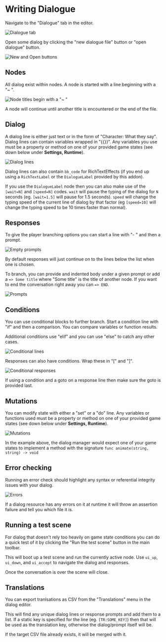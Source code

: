 # Writing Dialogue

Navigate to the "Dialogue" tab in the editor.

![Dialogue tab](dialogue-tab.jpg)

Open some dialog by clicking the "new dialogue file" button or "open dialogue" button.

![New and Open buttons](new-open-buttons.jpg)


## Nodes

All dialog exist within nodes. A node is started with a line beginning with a "~ ".

![Node titles begin with a "~ "](node-title.jpg)

A node will continue until another title is encountered or the end of the file.


## Dialog

A dialog line is either just text or in the form of "Character: What they say". Dialog lines can contain variables wrapped in "{{}}". Any variables you use must be a property or method on one of your provided game states (see down below under **Settings, Runtime**).

![Dialog lines](dialogue-lines.jpg)

Dialog lines can also contain `bb_code` for RichTextEffects (if you end up using a `RichTextLabel` or the `DialogueLabel` provided by this addon).

If you use the `DialogueLabel` node then you can also make use of the `[wait=N]` and `[speed=N]` codes. `wait` will pause the typing of the dialog for `N` seconds (eg. `[wait=1.5]` will pause for 1.5 seconds). `speed` will change the typing speed of the current line of dialog by that factor (eg `[speed=10]` will change the typing speed to be 10 times faster than normal).

## Responses

To give the player branching options you can start a line with "- " and then a prompt.

![Empty prompts](empty-prompts.jpg)

By default responses will just continue on to the lines below the list when one is chosen.

To branch, you can provide and indented body under a given prompt or add a `=> Some title` where "Some title" is the title of another node. If you want to end the conversation right away you can `=> END`.

![Prompts](prompts.jpg)


## Conditions

You can use conditional blocks to further branch. Start a condition line with "if" and then a comparison. You can compare variables or function results.

Additional conditions use "elif" and you can use "else" to catch any other cases.

![Conditional lines](conditions.jpg)

Responses can also have conditions. Wrap these in "[" and "]".

![Conditional responses](conditional-responses.jpg)

If using a condition and a goto on a response line then make sure the goto is provided last.

## Mutations

You can modify state with either a "set" or a "do" line. Any variables or functions used must be a property or method on one of your provided game states (see down below under **Settings, Runtime**).

![Mutations](mutations.jpg)

In the example above, the dialog manager would expect one of your game states to implement a method with the signature `func animate(string, string) -> void`

## Error checking

Running an error check should highlight any syntax or referential integrity issues with your dialog.

![Errors](errors.jpg)

If a dialog resource has any errors on it at runtime it will throw an assertion failure and tell you which file it is.


## Running a test scene

For dialog that doesn't rely too heavily on game state conditions you can do a quick test of it by clicking the "Run the test scene" button in the main toolbar.

This will boot up a test scene and run the currently active node. Use `ui_up`, `ui_down`, and `ui_accept` to navigate the dialog and responses.

Once the conversation is over the scene will close.


## Translations

You can export tranlsations as CSV from the "Translations" menu in the dialog editor. 

This will find any unique dialog lines or response prompts and add them to a list. If a static key is specified for the line (eg. `[TR:SOME_KEY]`) then that will be used as the translation key, otherwise the dialog/prompt itself will be.

If the target CSV file already exists, it will be merged with it.
